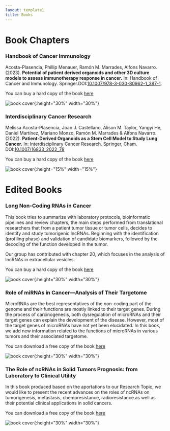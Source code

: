 ```yaml
---
layout: template1
title: Books
---
```

# Book Chapters

### Handbook of Cancer Immunology

Acosta-Plasencia, Phillip Menauer, Ramón M. Marrades, Alfons Navarro.(2023). **Potential of patient derived organoids and other 3D culture models to assess immunotherapy response in cancer.** In: Handbook of Cancer and Immunology. Springer.DOI:[10.1007/978-3-030-80962-1_387-1](https://link.springer.com/referenceworkentry/10.1007/978-3-030-80962-1_387-1).

You can buy a hard copy of the book [here](https://link.springer.com/referencework/10.1007/978-3-030-80962-1)

![book cover]({{site.base.url}}/assets/img/Book_cover_immunology.png){:height="30%" width="30%"}


### Interdisciplinary Cancer Research

Melissa Acosta-Plasencia, Joan J. Castellano, Alison M. Taylor, Yangyi He, Daniel Martínez, Mariano Monzo, Ramón M. Marrades & Alfons Navarro.(2022). **Patient-Derived Organoids as a Stem Cell Model to Study Lung Cancer.** In: Interdisciplinary Cancer Research. Springer, Cham. DOI:[10.1007/16833_2022_78](https://doi.org/10.1007/16833_2022_78)

You can buy a hard copy of the book [here](https://www.springer.com/series/16833)

![book cover]({{site.base.url}}/assets/img/Book_cover_interdisciplinary.png){:height="15%" width="15%"}

# Edited Books 

### Long Non-Coding RNAs in Cancer

This book tries to summarize with laboratory protocols, bioinformatic pipelines and review chapters, the main steps performed from translational researchers that from a patient tumor tissue or tumor cells, decides to identify and study tumorigenic lncRNAs. Beginning with the identification (profiling phase) and validation of candidate biomarkers, followed by the decoding of the function developed in the tumor. 

Our group has contributed with chapter 20, which focuses in the analysis of lncRNAs in extracellular vesicles.

You can buy a hard copy of the book [here](https://www.springer.com/gp/book/9781071615805)

![book cover]({{site.base.url}}/assets/img/lncRNA_book_Springer.png){:height="30%" width="30%"}

### Role of miRNAs in Cancer—Analysis of Their Targetome

MicroRNAs are the best representatives of the non-coding part of the genome
and their functions are mostly linked to their target genes. During the process
of carcinogenesis, both dysregulation of microRNAs and their target genes can
explain the development of the disease. However, most of the target genes of
microRNAs have not yet been elucidated. In this book, we add new information
related to the functions of microRNAs in various tumors and their associated
targetome.

You can download a free copy of the book [here](https://www.mdpi.com/books/pdfview/book/5202)

![book cover]({{site.base.url}}/assets/img/Cancers_Special_issue_book_2.png){:height="30%" width="30%"}

### The Role of ncRNAs in Solid Tumors Prognosis: from Laboratory to Clinical Utility

In this book produced based on the aportations to our Research Topic, we would like to present the recent advances on the roles of ncRNAs on tumorigenesis, metastasis, chemoresistance, radioresistance as well as their potential clinical applications in solid cancers. 

You can download a free copy of the book [here](https://www.frontiersin.org/research-topics/10686/the-role-of-ncrnas-in-solid-tumors-prognosis-from-laboratory-to-clinical-utility)

![book cover]({{site.base.url}}/assets/img/Frontiers_book_2.png){:height="30%" width="30%"}

